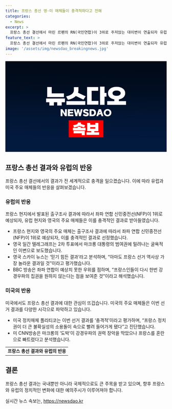 ```yaml
---
title: 프랑스 총선 영·미 매체들이 충격적하다고 전해
categories:
  - News
excerpt: >
  프랑스 총선 결선에서 마린 르펜의 RN(국민연합)이 3위로 주저앉는 대이변이 연출되자 유럽, 미국 주요 매체들은 ‘충격적’이라는 진단을 내놓으며 향후 파장을 주시했습니다. 영국에서는 좌파 연합이 1위로 예상되어 물론 르펜의 굴욕적인 이변을 보도했으며, 미국에서도 주요 매체들이 프랑스 선거의 대이변에 촉각을 곤두세웠습니다. 미 CNN방송은 마크롱의 ‘도박’이 강경우파의 권력 장악을 막았으나 프랑스를 혼란으로 빠트렸다고 짚었습니다.
feature_text: >
  프랑스 총선 결선에서 마린 르펜의 RN(국민연합)이 3위로 주저앉는 대이변이 연출되자 유럽, 미국 주요 매체들은 ‘충격적’이라는 진단을 내놓으며 향후 파장을 주시했습니다. 영국에서는 좌파 연합이 1위로 예상되어 물론 르펜의 굴욕적인 이변을 보도했으며, 미국에서도 주요 매체들이 프랑스 선거의 대이변에 촉각을 곤두세웠습니다. 미 CNN방송은 마크롱의 ‘도박’이 강경우파의 권력 장악을 막았으나 프랑스를 혼란으로 빠트렸다고 짚었습니다.
image: '/assets/img/newsdao_breakingnews.jpg'
---
```


<p><img src="/assets/img/newsdao_breakingnews.jpg" alt="pcversion 속보" /></p>

<h2 data-ke-size="size26">프랑스 총선 결과와 유럽의 반응</h2>

<p data-ke-size="size16">프랑스 총선 결선에서의 결과가 전 세계적으로 충격을 일으켰습니다. 이에 따라 유럽과 미국 주요 매체들의 반응을 살펴보겠습니다.</p>

<h3>유럽의 반응</h3>

<p data-ke-size="size16">프랑스 현지에서 발표된 출구조사 결과에 따라서 좌파 연합 신민중전선(NFP)이 1위로 예상되자, 유럽 현지와 영국의 주요 매체들은 이를 충격적인 결과로 받아들였습니다.</p>

<ul>
    <li>프랑스 현지와 영국의 주요 매체는 출구조사 결과에 따라서 좌파 연합 신민중전선(NFP)이 1위로 예상되자, 이를 충격적인 결과로 선정했습니다.</li>
    <li>영국 일간 텔레그래프는 2차 투표에서 마크롱 대통령의 범여권에 밀려나는 굴욕적인 이변으로 보도했습니다.</li>
    <li>영국 스카이 뉴스는 ‘믿기 힘든 결과’라고 분석하며, “아마도 프랑스 선거 역사상 가장 놀라운 결과일 것”이라고 평가했습니다.</li>
    <li>BBC 방송은 좌파 연합이 예상치 못한 우위를 점하며, “프랑스인들이 다시 한번 강경우파의 집권을 원하지 않는다는 점을 보여준 것”이라고 해석했습니다.</li>
</ul>

<h3>미국의 반응</h3>

<p data-ke-size="size16">미국에서도 프랑스 총선 결과에 대한 관심이 뜨겁습니다. 미국의 주요 매체들은 이번 선거 결과를 다양한 시각으로 파악하고 있습니다.</p>

<ul>
    <li>미국 정치매체 폴리티코는 이번 선거 결과를 ‘충격적’이라고 평가하며, “프랑스 정치권이 더 큰 불확실성의 소용돌이 속으로 빨려 들어가게 됐다”고 진단했습니다.</li>
    <li>미 CNN방송은 마크롱의 ‘도박’이 강경우파의 권력 장악을 막았으나 프랑스를 혼란으로 빠트렸다고 분석했습니다.</li>
</ul>

<table>
    <tr>
        <td style="text-align: center; height: 17px;"><b>프랑스 총선 결과와 유럽의 반응</b></td>
    </tr>
</table>

<h2 data-ke-size="size26">결론</h2>

<p data-ke-size="size16">프랑스 총선 결과는 국내뿐만 아니라 국제적으로도 큰 주목을 받고 있으며, 향후 프랑스와 유럽의 정치적인 변화에 대한 예의주시가 이루어져야 합니다.</p>
실시간 뉴스 속보는, <a href="https://newsdao.kr" rel="dofollow">https://newsdao.kr</a>


